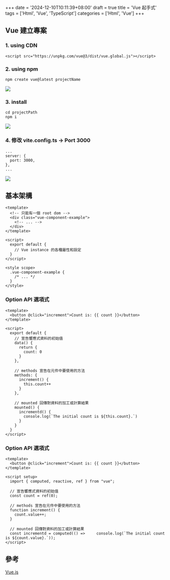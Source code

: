 +++
date = '2024-12-10T10:11:39+08:00'
draft = true
title = 'Vue 起手式'
tags = ['Html', 'Vue', 'TypeScript']
categories = ['Html', 'Vue']
+++

## **Vue** 建立專案

### 1. **using CDN**
```
<script src="https://unpkg.com/vue@3/dist/vue.global.js"></script>
```

### 2. **using npm**
```
npm create vue@latest projectName
```
![](/images/005_vueOpeningGesture/01.png)

### 3. **install**
```
cd projectPath
npm i
```
![](/images/005_vueOpeningGesture/02.png)

### 4. 修改 **vite.config.ts → Port 3000**
```
...
server: {
  port: 3000,
},
...
```
![](/images/005_vueOpeningGesture/03.png)

## 基本架構
```
<template>
  <!-- 只能有一個 root dom -->
  <div class="vue-component-example">
    <!-- ... -->
  </div>
</template>

<script>
  export default {
    // Vue instance 的各種屬性和設定
  }
</script>

<style scope>
  .vue-component-example {
    /* ... */
  }
</style>
```

### **Option API** 選項式
```
<template>
  <button @click="increment">Count is: {{ count }}</button>
</template>

<script>
  export default {
    // 宣告響應式資料的初始值
    data() {
      return {
        count: 0
      }
    },

    // methods 宣告在元件中要使用的方法
    methods: {
      increment() {
        this.count++
      }
    },

    // mounted 回傳對資料的加工或計算結果
    mounted() {
      incrementd() {
        console.log(`The initial count is ${this.count}.`)
      }
    }
  }
</script>
```

### **Option API** 選項式
```
<template>
  <button @click="increment">Count is: {{ count }}</button>
</template>

<script setup>
  import { computed, reactive, ref } from "vue";

  // 宣告響應式資料的初始值
  const count = ref(0);

  // methods 宣告在元件中要使用的方法
  function increment() {
    count.value++;
  }

  // mounted 回傳對資料的加工或計算結果
  const incrementd = computed(() => 	console.log(`The initial count is ${count.value}.`));
</script>
```

## 參考
[Vue.js](https://cn.vuejs.org/guide/introduction.html "")
